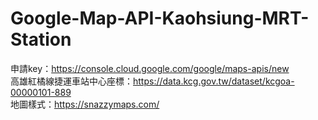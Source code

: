 # Google-Map-API-Kaohsiung-MRT-Station<br>
申請key：https://console.cloud.google.com/google/maps-apis/new<br>
高雄紅橘線捷運車站中心座標：https://data.kcg.gov.tw/dataset/kcgoa-00000101-889<br>
地圖樣式：https://snazzymaps.com/
